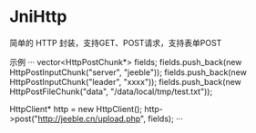 # JniHttp

简单的 HTTP 封装，支持GET、POST请求，支持表单POST

示例
···
vector<HttpPostChunk*> fields;
fields.push_back(new HttpPostInputChunk("server", "jeeble"));
fields.push_back(new HttpPostInputChunk("leader", "xxxx"));
fields.push_back(new HttpPostFileChunk("data", "/data/local/tmp/test.txt"));

HttpClient* http = new HttpClient();
http->post("http://jeeble.cn/upload.php", fields);
···
